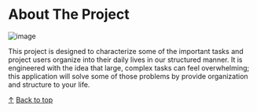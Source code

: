 # About The Project

![image](https://github.com/jonathan9-9/project-manager/assets/129327394/10e61de5-99d9-4f0a-b881-86abf46cd804)

This project is designed to characterize some of the important tasks and project users organize into their daily lives in our structured manner. It is engineered with the idea that large,
complex tasks can feel overwhelming; this application will solve some of those problems by provide organization and structure to your life.


<a class="top-link hide" href="#top">↑</a>
<a name="top">[Back to top](https://github.com/jonathan9-9/project-manager/blob/main/README.md)</a>
